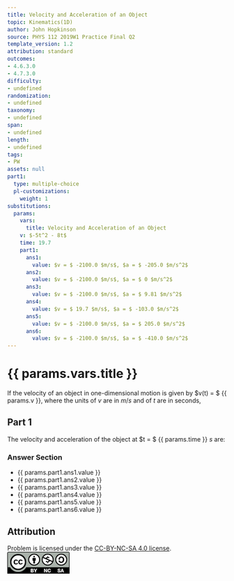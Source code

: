 ```yaml
---
title: Velocity and Acceleration of an Object
topic: Kinematics(1D)
author: John Hopkinson
source: PHYS 112 2019W1 Practice Final Q2
template_version: 1.2
attribution: standard
outcomes:
- 4.6.3.0
- 4.7.3.0
difficulty:
- undefined
randomization:
- undefined
taxonomy:
- undefined
span:
- undefined
length:
- undefined
tags:
- PW
assets: null
part1:
  type: multiple-choice
  pl-customizations:
    weight: 1
substitutions:
  params:
    vars:
      title: Velocity and Acceleration of an Object
    v: $-5t^2 - 8t$
    time: 19.7
    part1:
      ans1:
        value: $v = $ -2100.0 $m/s$, $a = $ -205.0 $m/s^2$
      ans2:
        value: $v = $ -2100.0 $m/s$, $a = $ 0 $m/s^2$
      ans3:
        value: $v = $ -2100.0 $m/s$, $a = $ 9.81 $m/s^2$
      ans4:
        value: $v = $ 19.7 $m/s$, $a = $ -103.0 $m/s^2$
      ans5:
        value: $v = $ -2100.0 $m/s$, $a = $ 205.0 $m/s^2$
      ans6:
        value: $v = $ -2100.0 $m/s$, $a = $ -410.0 $m/s^2$
---
```

# {{ params.vars.title }}
If the velocity of an object in one-dimensional motion is given by $v(t) = $ {{ params.v }}, where the units of $v$ are in $m/s$ and of $t$ are in seconds,

## Part 1

The velocity and acceleration of the object at $t = $ {{ params.time }} $s$ are:

### Answer Section

- {{ params.part1.ans1.value }}
- {{ params.part1.ans2.value }}
- {{ params.part1.ans3.value }}
- {{ params.part1.ans4.value }}
- {{ params.part1.ans5.value }}
- {{ params.part1.ans6.value }}

## Attribution

Problem is licensed under the [CC-BY-NC-SA 4.0 license](https://creativecommons.org/licenses/by-nc-sa/4.0/).<br> ![The Creative Commons 4.0 license requiring attribution-BY, non-commercial-NC, and share-alike-SA license.](https://raw.githubusercontent.com/firasm/bits/master/by-nc-sa.png)